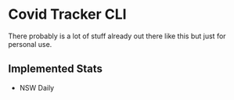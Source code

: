 # Covid Tracker CLI

There probably is a lot of stuff already out there like this but just for personal use.

## Implemented Stats

- NSW Daily
